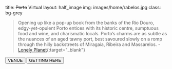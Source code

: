 title: <s>Porto</s> Virtual
layout: half_image
img: images/home/rabelos.jpg
class: bg-grey

> Opening up like a pop-up book from the banks of the Rio Douro, edgy-yet-opulent Porto entices with its historic centre, sumptuous food and wine, and charismatic locals. Porto’s charms are as subtle as the nuances of an aged tawny port, best savoured slowly on a romp through the hilly backstreets of Miragaia, Ribeira and Massarelos.
> \- [Lonely Planet](https://www.lonelyplanet.com/portugal/the-north/porto/){:target="_blank"}

[<button class="btn">VENUE</button>](/information/venue/)  [<button class="btn">GETTING HERE</button>](/information/porto/#getting%20here)
